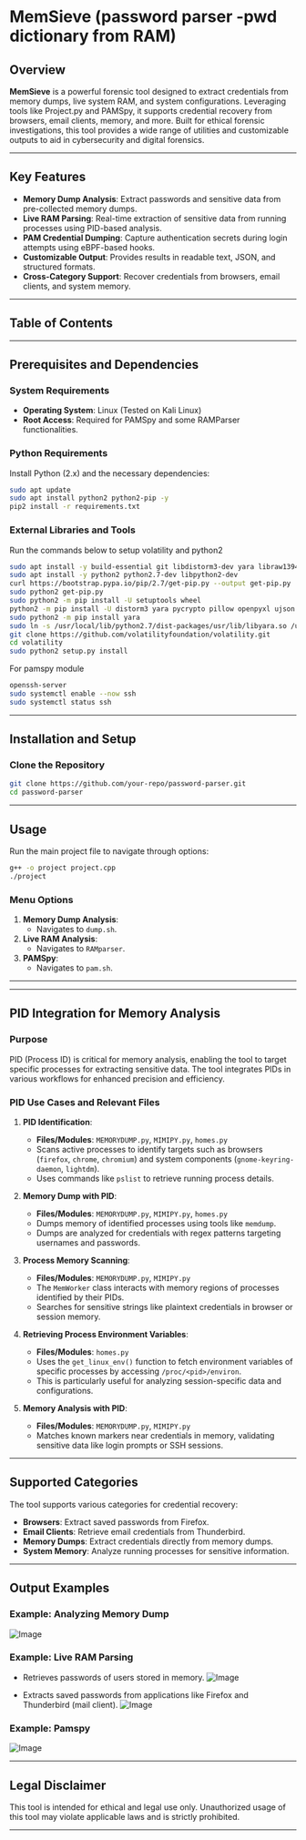 
# MemSieve (password parser -pwd dictionary from RAM)

## Overview

**MemSieve** is a powerful forensic tool designed to extract credentials from memory dumps, live system RAM, and system configurations. Leveraging tools like Project.py and PAMSpy, it supports credential recovery from browsers, email clients, memory, and more. Built for ethical forensic investigations, this tool provides a wide range of utilities and customizable outputs to aid in cybersecurity and digital forensics.

---

## Key Features

- **Memory Dump Analysis**: Extract passwords and sensitive data from pre-collected memory dumps.
- **Live RAM Parsing**: Real-time extraction of sensitive data from running processes using PID-based analysis.
- **PAM Credential Dumping**: Capture authentication secrets during login attempts using eBPF-based hooks.
- **Customizable Output**: Provides results in readable text, JSON, and structured formats.
- **Cross-Category Support**: Recover credentials from browsers, email clients, and system memory.

---

## Table of Contents

---

## Prerequisites and Dependencies

### System Requirements

- **Operating System**: Linux (Tested on Kali Linux)
- **Root Access**: Required for PAMSpy and some RAMParser functionalities.

### Python Requirements

Install Python (2.x) and the necessary dependencies:

```bash
sudo apt update
sudo apt install python2 python2-pip -y
pip2 install -r requirements.txt
```

### External Libraries and Tools

Run the commands below to setup volatility and python2

```bash
sudo apt install -y build-essential git libdistorm3-dev yara libraw1394-11 libcapstone-dev capstone-tool tzdata
sudo apt install -y python2 python2.7-dev libpython2-dev 
curl https://bootstrap.pypa.io/pip/2.7/get-pip.py --output get-pip.py 
sudo python2 get-pip.py 
sudo python2 -m pip install -U setuptools wheel
python2 -m pip install -U distorm3 yara pycrypto pillow openpyxl ujson pytz ipython capstone 
sudo python2 -m pip install yara 
sudo ln -s /usr/local/lib/python2.7/dist-packages/usr/lib/libyara.so /usr/lib/libyara.so
git clone https://github.com/volatilityfoundation/volatility.git
cd volatility
sudo python2 setup.py install
```
For pamspy module
```bash
openssh-server
sudo systemctl enable --now ssh
sudo systemctl status ssh
```



---

## Installation and Setup

### Clone the Repository

```bash
git clone https://github.com/your-repo/password-parser.git
cd password-parser
```

---

## Usage

Run the main project file to navigate through options:

```bash
g++ -o project project.cpp
./project
```

### Menu Options

1. **Memory Dump Analysis**:
   - Navigates to `dump.sh`.
2. **Live RAM Analysis**:
   - Navigates to `RAMparser`.
3. **PAMSpy**:
   - Navigates to `pam.sh`.

---

---

## PID Integration for Memory Analysis

### Purpose

PID (Process ID) is critical for memory analysis, enabling the tool to target specific processes for extracting sensitive data. The tool integrates PIDs in various workflows for enhanced precision and efficiency.

### PID Use Cases and Relevant Files

1. **PID Identification**:

   - **Files/Modules**: `MEMORYDUMP.py`, `MIMIPY.py`, `homes.py`
   - Scans active processes to identify targets such as browsers (`firefox`, `chrome`, `chromium`) and system components (`gnome-keyring-daemon`, `lightdm`).
   - Uses commands like `pslist` to retrieve running process details.

2. **Memory Dump with PID**:

   - **Files/Modules**: `MEMORYDUMP.py`, `MIMIPY.py`, `homes.py`
   - Dumps memory of identified processes using tools like `memdump`.
   - Dumps are analyzed for credentials with regex patterns targeting usernames and passwords.

3. **Process Memory Scanning**:

   - **Files/Modules**: `MEMORYDUMP.py`, `MIMIPY.py`
   - The `MemWorker` class interacts with memory regions of processes identified by their PIDs.
   - Searches for sensitive strings like plaintext credentials in browser or session memory.

4. **Retrieving Process Environment Variables**:

   - **Files/Modules**: `homes.py`
   - Uses the `get_linux_env()` function to fetch environment variables of specific processes by accessing `/proc/<pid>/environ`.
   - This is particularly useful for analyzing session-specific data and configurations.

5. **Memory Analysis with PID**:
   - **Files/Modules**: `MEMORYDUMP.py`, `MIMIPY.py`
   - Matches known markers near credentials in memory, validating sensitive data like login prompts or SSH sessions.

---

## Supported Categories

The tool supports various categories for credential recovery:

- **Browsers**: Extract saved passwords from Firefox.
- **Email Clients**: Retrieve email credentials from Thunderbird.
- **Memory Dumps**: Extract credentials directly from memory dumps.
- **System Memory**: Analyze running processes for sensitive information.

---

## Output Examples

### Example: Analyzing Memory Dump

![Image](https://github.com/Laaaibah/MemSieve/blob/main/lsa_hash.png)

### Example: Live RAM Parsing

- Retrieves passwords of users stored in memory.
![Image](https://github.com/Laaaibah/MemSieve/blob/main/usercred.png)

- Extracts saved passwords from applications like Firefox and Thunderbird (mail client).
![Image](https://github.com/Laaaibah/MemSieve/blob/main/firefox.png)



### Example: Pamspy

![Image](https://github.com/Laaaibah/MemSieve/blob/main/pam.png)

---

## Legal Disclaimer

This tool is intended for ethical and legal use only. Unauthorized usage of this tool may violate applicable laws and is strictly prohibited.

---
